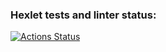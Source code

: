 ### Hexlet tests and linter status:
[![Actions Status](https://github.com/MostOfLuck/backend-project-4/actions/workflows/hexlet-check.yml/badge.svg)](https://github.com/MostOfLuck/backend-project-4/actions)